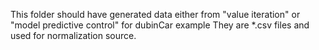 This folder should have generated data either from "value iteration" or "model predictive control"
for dubinCar example They are *.csv files and used for normalization source. 